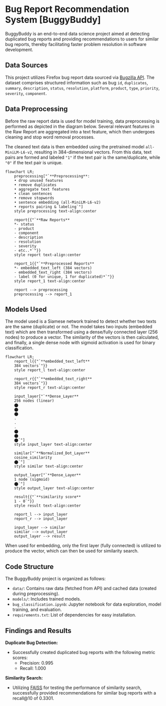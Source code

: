 # Bug Report Recommendation System [BuggyBuddy]

BuggyBuddy is an end-to-end data science project aimed at detecting duplicated bug reports and providing recommendations to users for similar bug reports, thereby facilitating faster problem resolution in software development.

## Data Sources

This project utilizes Firefox bug report data sourced via [Bugzilla API](). The dataset comprises structured information such as bug `id`, `duplicates`, `summary`, `description`, `status`, `resolution`, `platform`, `product`, `type`, `priority`, `severity`, `component`.

## Data Preprocessing

Before the raw report data is used for model training, data preprocessing is performed as depicted in the diagram below. Several relevant features in the Raw Report are aggregated into a text feature, which then undergoes cleaning and stop word removal processes.

The cleaned text data is then embedded using the pretrained model `all-MiniLM-L6-v2`, resulting in 384-dimensional vectors. From this data, text pairs are formed and labeled `"1"` if the text pair is the same/duplicate, while `"0"` if the text pair is unique.

```mermaid
flowchart LR;
    preprocessing["`**Preprocessing**:
    • drop unused features
    • remove duplicates
    • aggregate text features
    • clean sentences
    • remove stopwords
    • sentence embedding (all-MiniLM-L6-v2)
    • reports pairing & labeling`"]
    style preprocessing text-align:center

    report{{"`**Raw Reports**
    *- status
    - product
    - component
    - description
    - resolution
    - severity
    - etc..*`"}}
    style report text-align:center

    report_1{{"`**Preprocessed Reports**
    *- embedded_text_left (384 vectors)
    - embedded_text_right (384 vectors)
    - label (0 for unique, 1 for duplicated)*`"}}
    style report_1 text-align:center

    report --> preprocessing
    preprocessing --> report_1
```

## Models Used

The model used is a Siamese network trained to detect whether two texts are the same (duplicate) or not. The model takes two inputs (embedded text) which are then transformed using a dense/fully connected layer (256 nodes) to produce a vector. The similarity of the vectors is then calculated, and finally, a single dense node with sigmoid activation is used for binary classification.

```mermaid
flowchart LR;
    report_l{{"`**embedded_text_left**
    384 vectors`"}}
    style report_l text-align:center

    report_r{{"`**embedded_text_right**
    384 vectors`"}}
    style report_r text-align:center

    input_layer["`**Dense_Layer**
    256 nodes (linear)
    ⬤
    ⬤
    ⬤
    .
    .
    .
    ⬤
    ⬤
    ⬤`"]
    style input_layer text-align:center

    similar["`**Normalized_Dot_Layer**
    cosine_similarity
    ⬤`"]
    style similar text-align:center

    output_layer["`**Dense_Layer**
    1 node (sigmoid)
    ⬤`"]
    style output_layer text-align:center

    result{{"`**similarity score**
    1 - 0`"}}
    style result text-align:center

    report_l --> input_layer
    report_r --> input_layer

    input_layer --> similar
    similar --> output_layer
    output_layer --> result
```

When used for embedding, only the first layer (fully connected) is utilized to produce the vector, which can then be used for similarity search.

## Code Structure

The BuggyBuddy project is organized as follows:

- `data/`: Contains raw data (fetched from API) and cached data (created during preprocessing).
- `models/`: Includes trained models.
- `bug_classification.ipynb`: Jupyter notebook for data exploration, model training, and evaluation.
- `requirements.txt`: List of dependencies for easy installation.

## Findings and Results

**Duplicate Bug Detection:**

- Successfully created duplicated bug reports with the following metric scores:
  - Precision: 0.995
  - Recall: 1.000

**Similarity Search:**

- Utilizing [FAISS](https://github.com/facebookresearch/faiss) for testing the performance of similarity search, successfully provided recommendations for similar bug reports with a recall@10 of 0.3301.
